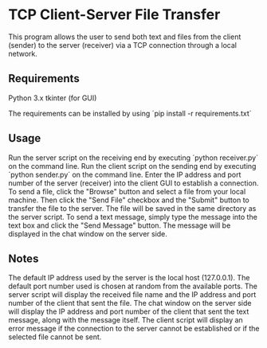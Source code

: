 # TCP Client-Server File Transfer
This program allows the user to send both text and files from the client (sender) to the server (receiver) via a TCP connection through a local network.

## Requirements
Python 3.x
tkinter (for GUI)

The requirements can be installed by using ´pip install -r requirements.txt´

## Usage
Run the server script on the receiving end by executing ´python receiver.py´ on the command line.
Run the client script on the sending end by executing ´python sender.py´ on the command line.
Enter the IP address and port number of the server (receiver) into the client GUI to establish a connection.
To send a file, click the "Browse" button and select a file from your local machine. Then click the "Send File" checkbox and the "Submit" button to transfer the file to the server. The file will be saved in the same directory as the server script.
To send a text message, simply type the message into the text box and click the "Send Message" button. The message will be displayed in the chat window on the server side.

## Notes
The default IP address used by the server is the local host (127.0.0.1).
The default port number used is chosen at random from the available ports.
The server script will display the received file name and the IP address and port number of the client that sent the file.
The chat window on the server side will display the IP address and port number of the client that sent the text message, along with the message itself.
The client script will display an error message if the connection to the server cannot be established or if the selected file cannot be sent.
